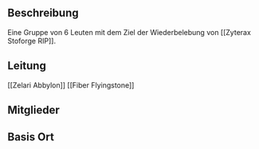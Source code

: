 ## Beschreibung
Eine Gruppe von 6 Leuten mit dem Ziel der Wiederbelebung von [[Zyterax Stoforge RIP]].

## Leitung
[[Zelari Abbylon]]
[[Fiber Flyingstone]]

## Mitglieder


## Basis Ort
